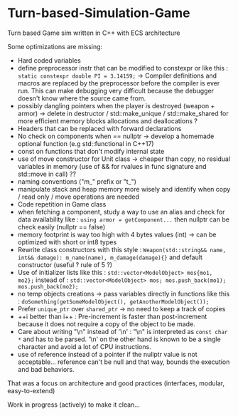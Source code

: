 # Turn-based-Simulation-Game
Turn based Game sim written in C++ with ECS architecture

Some optimizations are missing: 

- Hard coded variables 
- define preprocessor instr that can be modified to constexpr or like this : ```static constexpr double PI = 3.14159;``` -> Compiler definitions and macros are replaced by the preprocessor before the compiler is ever run. This can make debugging very difficult because the debugger doesn't know where the source came from.
- possibly dangling pointers when the player is destroyed (weapon + armor) -> delete in destructor / std::make_unique / std::make_shared for more efficient memory blocks allocations and deallocations ? 
- Headers that can be replaced with forward declarations
- No check on components when == nullptr -> develop a homemade optional function (e.g std::functional in C++17)
- const on functions that don't modify internal state 
- use of move constructor for Unit class -> cheaper than copy, no residual variables in memory (use of && for rvalues in func signature and std::move in call) ??
- naming conventions ("m_" prefix or "t_")
- manipulate stack and heap memory more wisely and identify when copy / read only / move operations are needed
- Code repetition in Game class
- when fetching a component, study a way to use an alias and check for data availability like : ```using armor = getComponent...``` then nullptr can be check easily (nullptr == false)
- memory footprint is way too high with 4 bytes values (int) -> can be optimized with short or int8 types
- Rewrite class constructors with this style : ```Weapon(std::string&& name, int&& damage): m_name(name), m_damage(damage){}``` and default constructor (useful ? rule of 5 ?)
- Use of initializer lists like this : ```std::vector<ModelObject> mos{mo1, mo2};``` instead of : ```std::vector<ModelObject> mos; mos.push_back(mo1); mos.push_back(mo2);``` 
- no temp objects creations -> pass variables directly in functions like this : ```doSomething(getSomeModelObject(), getAnotherModelObject());```
- Prefer ```unique_ptr``` over ```shared_ptr``` -> no need to keep a track of copies 
- ++i better than i++ : Pre-increment is faster than post-increment because it does not require a copy of the object to be made.
- Care about writing "\n" instead of '\n' : "\n" is interpreted as ```const char *``` and has to be parsed. '\n' on the other hand is known to be a single character and avoid a lot of CPU instructions.
- use of reference instead of a pointer if the nullptr value is not acceptable... reference can't be null and that way, bounds the execution and bad behaviors.


That was a focus on architecture and good practices (interfaces, modular, easy-to-extend) 


Work in progress (actively) to make it clean...
